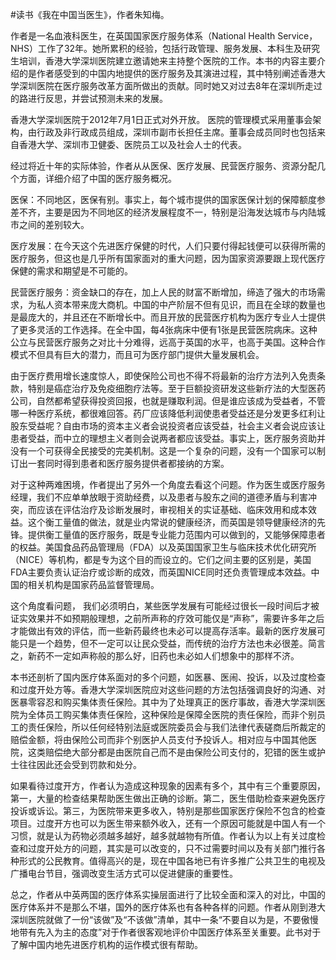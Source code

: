 #读书《我在中国当医生》，作者朱知梅。

作者是一名血液科医生，在英国国家医疗服务体系（National Health Service，NHS）工作了32年。她所累积的经验，包括行政管理、服务发展、本科生及研究生培训，香港大学深圳医院建立邀请她来主持整个医院的工作。本书的内容主要介绍的是作者感受到的中国内地提供的医疗服务及其演进过程，其中特别阐述香港大学深圳医院在医疗服务改革方面所做出的贡献。同时她又对过去8年在深圳所走过的路进行反思，并尝试预测未来的发展。

香港大学深圳医院于2012年7月1日正式对外开放。 医院的管理模式采用董事会架构，由行政及非行政成员组成，深圳市副市长担任主席。董事会成员同时也包括来自香港大学、深圳市卫健委、医院员工以及社会人士的代表。

经过将近十年的实际体验，作者从从医保、医疗发展、民营医疗服务、资源分配几个方面，详细介绍了中国的医疗服务概况。

医保：不同地区，医保有别。事实上，每个城市提供的国家医保计划的保障额度参差不齐，主要是因为不同地区的经济发展程度不一，特别是沿海发达城市与内陆城市之间的差别较大。

医疗发展：在今天这个先进医疗保健的时代，人们只要付得起钱便可以获得所需的医疗服务，但这也是几乎所有国家面对的重大问题，因为国家资源要跟上现代医疗保健的需求和期望是不可能的。

民营医疗服务：资金缺口的存在，加上人民的财富不断增加，缔造了强大的市场需求，为私人资本带来庞大商机。中国的中产阶层不但有见识，而且在全球的数量也是最庞大的，并且还在不断增长中。而且开放的民营医疗机构为医疗专业人士提供了更多灵活的工作选择。在全中国，每4张病床中便有1张是民营医院病床。这种公立与民营医疗服务之对比十分难得，远高于英国的水平，也高于美国。这种合作模式不但具有巨大的潜力，而且可为医疗部门提供大量发展机会。

由于医疗费用增长速度惊人，即使保险公司也不得不将最新的治疗方法列入免责条款，特别是癌症治疗及免疫细胞疗法等。至于巨额投资研发这些新疗法的大型医药公司，自然都希望获得投资回报，也就是赚取利润。但是谁应该成为受益者，不管哪一种医疗系统，都很难回答。药厂应该降低利润使患者受益还是分发更多红利让股东受益呢？自由市场的资本主义者会说投资者应该受益，社会主义者会说应该让患者受益，而中立的理想主义者则会说两者都应该受益。事实上，医疗服务资助并没有一个可获得全民接受的完美机制。这是一个复杂的问题，没有一个国家可以制订出一套同时得到患者和医疗服务提供者都接纳的方案。

对于这种两难困境，作者提出了另外一个角度去看这个问题。作为医生或医疗服务经理，我们不应单单放眼于资助经费，以及患者与股东之间的道德矛盾与利害冲突，而应该在评估治疗及诊断发展时，审视相关的实证基础、临床效用和成本效益。这个衡工量值的做法，就是业内常说的健康经济，而英国是领导健康经济的先锋。提供衡工量值的医疗服务，既是专业能力范围内可以做到的，又能够保障患者的权益。美国食品药品管理局（FDA）以及英国国家卫生与临床技术优化研究所（NICE）等机构，都是专为这个目的而设立的。它们之间主要的区别是，美国FDA主要负责认证治疗或诊断的成效，而英国NICE同时还负责管理成本效益。中国的相关机构是国家药品监督管理局。

这个角度看问题， 我们必须明白，某些医学发展有可能经过很长一段时间后才被证实效果并不如预期般理想，之前所声称的疗效可能仅是“声称”，需要许多年之后才能做出有效的评估，而一些新药最终也未必可以提高存活率。最新的医疗发展可能只是一个趋势，但不一定可以让民众受益，而传统的治疗方法也未必很差。简言之，新药不一定如声称般的那么好，旧药也未必如人们想象中的那样不济。

本书还剖析了国内医疗体系面对的多个问题，如医暴、医闹、投诉，以及过度检查和过度开处方等。香港大学深圳医院应对这些问题的方法包括强调良好的沟通、对医暴零容忍和购买集体责任保险。其中为了处理真正的医疗事故，香港大学深圳医院为全体员工购买集体责任保险，这种保险是保障全医院的责任保险，而非个别员工的责任保险，所以任何经特别法庭或医院委员会与我们法律代表磋商后所裁定的赔偿金额，将由保险公司而非个别医护人员支付予投诉人。相对应与中国其他医院，这类赔偿绝大部分都是由医院自己而不是由保险公司支付的，犯错的医生或护士往往因此还会受到罚款和处分。

如果看待过度开方，作者认为造成这种现象的因素有多个，其中有三个重要原因，第一，大量的检查结果帮助医生做出正确的诊断。第二，医生借助检查来避免医疗投诉或诉讼。第三，为医院带来更多收入，特别是那些国家医疗保险不包含的检查项目。过度开方也可以为医生带来额外收入，还有一个原因可能就是中国人有一个习惯，就是认为药物必须越多越好，越多就越物有所值。作者认为以上有关过度检查和过度开处方的问题，其实是可以改变的，只不过需要时间以及有关部门推行各种形式的公民教育。值得高兴的是，现在中国各地已有许多推广公共卫生的电视及广播电台节目，强调改变生活方式可以促进健康的重要性。

总之，作者从中英两国的医疗体系实操层面进行了比较全面和深入的对比，中国的医疗体系并不是那么不堪，国外的医疗体系也有各种各样的问题。作者从刚到港大深圳医院就做了一份“该做”及“不该做”清单，其中一条“不要自以为是，不要傲慢地带有先入为主的态度”对于作者很客观地评价中国医疗体系至关重要。此书对于了解中国内地先进医疗机构的运作模式很有帮助。
